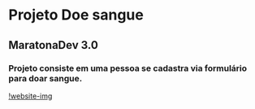 # Projeto Doe sangue

## MaratonaDev 3.0

### Projeto consiste em uma pessoa se cadastra via formulário para doar sangue.

[!website-img](https://github.com/juliop3p/MaratonaDev3.0/blob/master/projeto-doe.png)